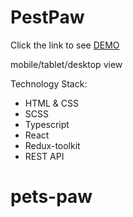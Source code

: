 # PestPaw

Click the link to see [DEMO](https://oleksii-pinchuk.github.io/pets-paw/)

mobile/tablet/desktop view

Technology Stack: 
  - HTML & CSS
  - SCSS
  - Typescript
  - React
  - Redux-toolkit
  - REST API
# pets-paw
